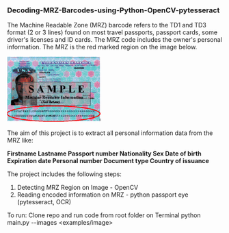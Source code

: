 ### Decoding-MRZ-Barcodes-using-Python-OpenCV-pytesseract

The Machine Readable Zone (MRZ) barcode refers to the TD1 and TD3 format (2 or 3 lines) found on most travel passports, passport cards, some driver's licenses and ID cards. The MRZ code includes the owner's personal information. The MRZ is the red marked region on the image below. 

![alt text](https://github.com/lucynwosu/Decoding-MRZ-Barcodes-using-Python-OpenCV-pytesseract/blob/master/examples/220px-Mrp_image.gif)

The aim of this project is to extract all personal information data from the MRZ like:

**Firstname 
Lastname
Passport number
Nationality
Sex
Date of birth
Expiration date
Personal number
Document type
Country of issuance**

The project includes the following steps:
1. Detecting MRZ Region on Image - OpenCV
2. Reading encoded information on MRZ - python passport eye (pytesseract, OCR)

To run: 
Clone repo and run code from root folder on Terminal
python main.py --images <examples/image>

